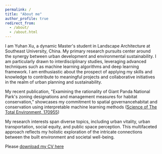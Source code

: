 ```yaml
---
permalink: /
title: "About me"
author_profile: true
redirect_from: 
  - /about/
  - /about.html
---
```


I am Yuhan Xu, a dynamic Master's student in Landscape Architecture at Southeast University, China. My primary research pursuits center around the synergy between urban development and environmental sustainability. I am particularly drawn to interdisciplinary studies, leveraging advanced techniques such as machine learning algorithms and deep learning framework. I am enthusiastic about the prospect of applying my skills and knowledge to contribute to meaningful projects and collaborative initiatives in the realm of urban planning and sustainability.

My recent publication, "Examining the rationality of Giant Panda National Park's zoning designations and management measures for habitat conservation," showcases my commitment to spatial governancehabitat and conservation using interpretable machine learning methods ([Science of The Total Environment, 170955](https://yuhanxu.top/publication/2024-02-13-paper))

My research interests span diverse topics, including urban vitality, urban transportation, social equity, and public space perception. This multifaceted approach reflects my holistic exploration of the intricate connections between the built environment and societal well-being.

Please [download my CV here](http://sealxuyh.github.io/files/CV_Yuhan_Xu_20240223.pdf)

